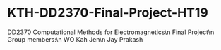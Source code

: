 # KTH-DD2370-Final-Project-HT19
DD2370 Computational Methods for Electromagnetics\n
Final Project\n
Group members:\n
WO Kah Jen\n
Jay Prakash
